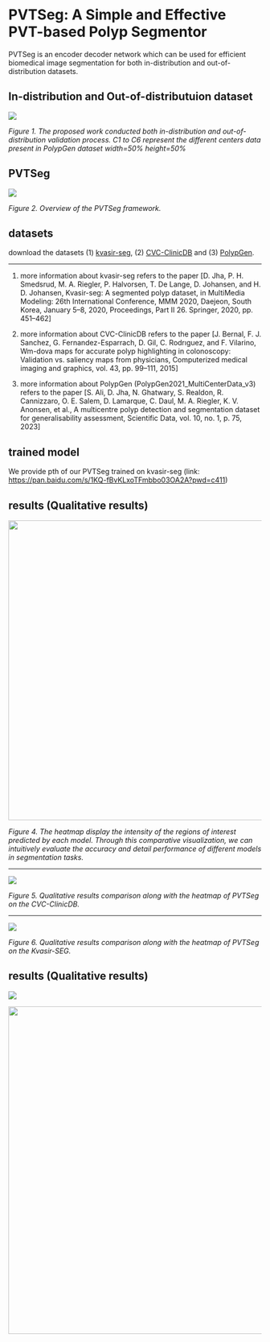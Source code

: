 # PVTSeg: A Simple and  Effective PVT-based Polyp Segmentor

PVTSeg is an encoder decoder network which can be used for efficient biomedical image segmentation for both in-distribution and out-of-distribution datasets.

## In-distribution and Out-of-distributuion dataset

![](./results/PVTSeg_In_Out.png)

*Figure 1. The proposed work conducted both in-distribution and out-of-distribution validation process. C1 to C6 represent the different centers data present in PolypGen dataset width=50% height=50%*

## PVTSeg

![](./results/PVTSeg.png)

*Figure 2. Overview of the PVTSeg framework.*

## datasets

download the datasets (1) [kvasir-seg](https://pan.baidu.com/s/1lDjPQnuJxmUi5TPcc2GFCg?pwd=q9jm ), (2) [CVC-ClinicDB](https://pan.baidu.com/s/1Y-N0-6knQu8st8hJIvqSNg?pwd=fhov ) and (3) [PolypGen](https://pan.baidu.com/s/1JCGqy1Kq_J6aoo5289P7aA?pwd=aukk ). 

---

1. more information about kvasir-seg refers to the paper [D. Jha, P. H. Smedsrud, M. A. Riegler, P. Halvorsen, T. De Lange,  D. Johansen, and H. D. Johansen, Kvasir-seg: A segmented polyp  dataset, in MultiMedia Modeling: 26th International Conference, MMM  2020, Daejeon, South Korea, January 5–8, 2020, Proceedings, Part II  26. Springer, 2020, pp. 451–462]

2. more information about CVC-ClinicDB refers to the paper [J. Bernal, F. J. Sanchez, G. Fernandez-Esparrach, D. Gil, C. Rodrıguez, and F. Vilarino, Wm-dova maps for accurate polyp highlighting in  colonoscopy: Validation vs. saliency maps from physicians, Computerized medical imaging and graphics, vol. 43, pp. 99–111, 2015]

3. more information about PolypGen (PolypGen2021_MultiCenterData_v3) refers to the paper [S. Ali, D. Jha, N. Ghatwary, S. Realdon, R. Cannizzaro, O. E. Salem,  D. Lamarque, C. Daul, M. A. Riegler, K. V. Anonsen, et al., A multicentre polyp detection and segmentation dataset for generalisability  assessment, Scientific Data, vol. 10, no. 1, p. 75, 2023]

## trained model

We provide pth of our PVTSeg trained on kvasir-seg
(link: https://pan.baidu.com/s/1KQ-fBvKLxoTFmbbo03OA2A?pwd=c411)

## results (Qualitative results)

<img title="" src="./results/polyp1.png" alt="" width="596">

*Figure 4. The heatmap display the intensity of the regions of interest predicted by each model. Through this comparative visualization, we can intuitively evaluate the accuracy and detail performance of different models in segmentation tasks.*

---

![](./results/polyp2.png)

*Figure 5. Qualitative results comparison along with the heatmap of PVTSeg on the CVC-ClinicDB.*

---

![](./results/polyp3.png)

*Figure 6. Qualitative results comparison along with the heatmap  of PVTSeg on the Kvasir-SEG.*

## results (Qualitative results)



![](./results/PVTSeg-result1-2-3.png)

<img src="./results/PVTSeg-result4.png" title="" alt="" width="651">
